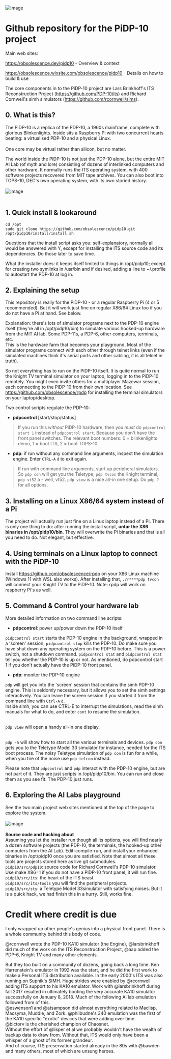 ![image](https://user-images.githubusercontent.com/7725197/209851202-7e9bab6d-1ec1-4161-99de-54106cb87166.png)

# Github repository for the PiDP-10 project

Main web sites:

https://obsolescence.dev/pidp10 - Overview & context

https://obsolescence.wixsite.com/obsolescence/pidp10 - Details on how to build & use

The core components in to the PiDP-10 project are Lars Brinkhoff's ITS Reconstruction Project (https://github.com/PDP-10/its) and Richard Cornwell's simh simulators (https://github.com/rcornwell/sims).

## 0. What is this?

The PiDP-10 is a replica of the PDP-10, a 1960s mainframe, complete with glorious Blinkenlights. Inside sits a Raspberry Pi with two concurrent hearts beating: a virtualised PDP-10 and a physical Linux.  
<br>One core may be virtual rather than silicon, but no matter.

The world inside the PiDP-10 is not just the PDP-10 alone, but the entire MIT AI Lab (of myth and lore) consisting of dozens of interlinked computers and other hardware. It normally runs the ITS operating system, with 400 software projects recovered from MIT tape archives. You can also boot into TOPS-10, DEC's own operating system, with its own storied history.
<br><br>
![image](https://obsolescence.dev/images/pidp10/PiDP-10_130127.jpg)
<br><br>


## 1. Quick install & lookaround

    cd /opt
    sudo git clone https://github.com/obsolescence/pidp10.git
    /opt/pidp10/install/install.sh

Questions that the install script asks you: self-explanatory, normally all would be answered with Y, except for installing the ITS source code and its dependencies. Do those later to save time.

What the installer does: it keeps itself limited to things in /opt/pidp10; except for creating two symlinks in /usr/bin and if desired, adding a line to ~/.profile to autostart the PDP-10 at log in.


## 2. Explaining the setup

This repository is really for the PiDP-10 - or a regular Raspberry Pi (4 or 5 recommended). But it will work just fine on regular X86/64 Linux too if you do not have a Pi at hand. See below.

Explanation: there's lots of simulator programs next to the PDP-10 engine itself (they're all in /opt/pidp10/bin) to simulate various hooked-up hardware from the MIT AI lab. Some PDP-11s, a PDP-6, other computers, terminals, etc. 
<br>This is the hardware farm that becomes your playground. Most of the simulator programs connect with each other through telnet links (even if the simulated machines think it's serial ports and other cabling, it is all telnet in truth).

So not everything has to run on the PiDP-10 itself. It is quite normal to run the Knight TV terminal simulator on your laptop, logging in to the PiDP-10 remotely. You might even invite others for a  multiplayer Mazewar session, each connecting to the PiDP-10 from their own location. See https://github.com/obsolescence/rpdp for installing the terminal simulators on your laptop/desktop.

Two control scripts regulate the PDP-10:

- **pdpcontrol** \[start/stop/status\]
> If you run this *without* PiDP-10 hardware, then you *must* do `pdpcontrol start 1` instead of `pdpcontrol start`. Because you don't have the front panel switches.
> The relevant boot numbers: 0 = blinkenlights demo, 1 = boot ITS, 2 = boot TOPS-10.

- **pdp**: if run without any command line arguments, inspect the simulation engine. Enter `CTRL-A` `d` to exit again.
> If run with command line arguments, start up peripheral simulators. So `pdp con` will get you the Teletype, `pdp tvcon` the Knight terminal, `pdp vt52` a - well, vt52. `pdp view` is a nice all-in one setup. Do `pdp ?` for all options.


## 3. Installing on a Linux X86/64 system instead of a Pi

The project will actually run just fine on a Linux laptop instead of a Pi. There is only one thing to do: after running the install script, **untar the X86 binaries in /opt/pidp10/bin**. They will overwrite the Pi binaries and that is all you need to do. Not elegant, but effective.


## 4. Using terminals on a Linux laptop to connect with the PiDP-10

Install https://github.com/obsolescence/rpdp on your X86 Linux machine (Windows 11 with WSL also works). After installing that, `./r****pdp tvcon` will  connect your Knight TV to the PiDP-10.
Note: rpdp will work on raspberry Pi's as well.


## 5. Command & Control your hardware lab

More detailed information on two command line scripts:

- **pdpcontrol**: power up/power down the PDP-10 itself

`pidpcontrol start` starts the PDP-10 engine in the background, wrapped in a 'screen' session; `pidpcontrol stop` kills the PDP-10. Do make sure you have shut down any operating system on the PDP-10 before. This is a power switch, not a shutdown command. `pidpcontrol stat` and `pidpcontrol stat` tell you whether the PDP-10 is up or not. As mentioned, do pdpcontrol start 1 if you don't actually have the PiDP-10 front panel.

- **pdp**: monitor the PDP-10 engine

`pdp` will get you into the 'screen' session that contains the simh PDP-10 engine. This is seldomly necessary, but it allows you to set the simh settings interactively. You can leave the screen session if you started it from the command line with `Ctrl-A` `d`. 
<br>Inside simh, you can use CTRL-E to interrupt the simulations, read the simh manuals for what to do, and enter `cont` to resume the simulation.

<br>`pdp view` will open a handy all-in one display. 

<br>`pdp -h` will show how to start all the various terminals and devices. `pdp con` gets you to the Teletype Model 33 simulator for instance, needed for the ITS boot process. The noisy Teletype simulation of `pdp con` is fun for a while, when you tire of the noise use `pdp telcon` instead. 

Please note that `pdpcontrol` and `pdp` interact with the PDP-10 engine, but are not part of it. They are just scripts in /opt/pidp10/bin. You can run and close them as you see fit. The PDP-10 just runs.


## 6. Exploring the AI Labs playground

See the two main project web sites mentioned at the top of the page to explore the system.
<br><br>
![image](https://pidp.net/images/pidp10/ai-lab-hardware.png)
<br><br>
**Source code and hacking about**
<br>Assuming you let the installer run though all its options, you will find nearly a dozen software projects (the PDP-10, the terminals, the hooked-up other computers from the AI Lab). Edit-compile-run, and install your enhanced binaries in /opt/pidp10 once you are satisfied. Note that almost all these tools are projects stored here as live git submodules.
<br>`pidp10/src/pdp10`: source code for Richard Cornwell's PDP-10 simulator. Use make X86=1 if you do not have a PiDP-10 front panel, it will run fine. 
<br>`pidp10/src/its`: the heart of the ITS beast. 
<br>`pidp10/src/its/tools` you will find the peripheral projects.
<br>`pidp10/src/sty`: a Teletype Model 33simulator with satisfying noises. But it is a quick hack, we had finish this in a hurry. Still, works fine.


# Credit where credit is due

I only wrapped up other people's genius into a physical front panel. There is a whole community behind this body of code. 

@rcornwell wrote the PDP-10 KA10 simulator (the Engine),
@larsbrinkhoff did much of the work on the ITS Reconstruction Project,
@aap added the PDP-6, Knight TV and many other elements.

But they too built on a community of dozens, going back a long time. Ken Harrenstein's emulator in 1992 was the start, and he did the first work to make a Personal ITS distribution available. In the early 2000's ITS was also running on Supnik's SIMH. Huge strides were enabled by @rcornwell adding ITS support to his KA10 emulator. Work with @larsbrinkhoff during fall 2017 resulted in ultimately booting the very accurate KA10 simulator successfully on January 8, 2018. Much of the following AI lab emulation followed from of this. 
<br>@eswenson1 and @atsampson did almost everything related to Maclisp, Macsyma, Muddle, and Zork. @philbudne's 340 emulation was the first of the KA10 specific "exotic" devices that were adding over time.
<br>@bictorv is the cherished champion of Chaosnet.
<br>Without the effort of @lisper et al we probably wouldn't have the wealth of backup data to draw from. Without that, ITS would only have been a whisper of a ghost of its former grandeur.
<br>And of course, ITS preservation started already in the 80s with @bawden and many others, most of which are unsung heroes.
